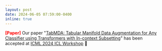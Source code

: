 ```yaml
---
layout: post
date: 2024-06-05 07:59:00-0400
inline: true
---
```



<strong><span style="color:red">[Paper]</span></strong> Our paper "[TabMDA: Tabular Manifold Data Augmentation for Any Classifier using Transformers with In-context Subsetting](https://arxiv.org/abs/2406.01805)" has been accepted at [ICML 2024 ICL Workshop](https://iclworkshop.github.io/) 🎉